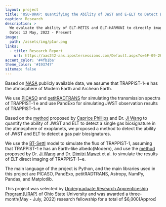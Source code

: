 ```yaml
---
layout: project
title: 'OSU-URAP: Quantifying the Ability of JWST and E‑ELT to Detect Biosignatures in the Atmosphere of Exoplanets.'
caption: Research
description: >
  We evaluate the ability of ELT-METIS and ELT-HARMONI to directly image the atmospheres of exoplanets and provide their comparison with JWST/NIRSpec.
  Date: 12 May, 2022 - Present
image: 
  path: /assets/img/p1ur.png
links:
  - title: Research Report
    url: https://aas242-aas.ipostersessions.com/Default.aspx?s=6F-09-20-A9-EB-5D-C2-1A-94-F0-E5-77-46-BD-8C-83&pdfprint=true&guestview=true
accent_color: '#4fb1ba'
theme_color: '#193747'
sitemap: false
---
```

Based on [NASA](https://exoplanetarchive.ipac.caltech.edu/overview/trappist-1e) publicly available data, we assume that TRAPPIST-1~e has the atmosphere of Modern Earth and Archean Earth.

We use [PICASO](https://natashabatalha.github.io/picaso/) and [petitRADTRANS](https://petitradtrans.readthedocs.io/en/latest/) for simulating the transmission spectra of TRAPPIST-1 e and use PandExo for simulating JWST observation results of TRAPPIST-1~e

Based on the [method](https://iopscience.iop.org/article/10.3847/1538-4357/ac29be) proposed by [Caprice Phillips](https://capricephillips.github.io) and Dr. [Ji Wang](https://www.jiwang.io) to quantify the ability of JWST and ELT to detect a single gas biosignature in the atmosphere of exoplanets, we proposed a method to detect the ability of JWST and ELT to detect a gas pair biosignatures.

We use the [BT-Settl](http://astro.vaporia.com/start/btsettl.html) model to simulate the flux of TRAPPIST-1, assuming that TRAPPIST-1 e has an Earth-like albedo(Modern), and use the [method](https://iopscience.iop.org/article/10.3847/1538-3881/aa6474) proposed by Dr. [Ji Wang](https://www.jiwang.io/) and Dr. [Dimitri Mawet](https://pma.caltech.edu/people/dimitri-mawet) et al. to simulate the results of ELT direct imaging of TRAPPIST-1~e.

The main language of the project is Python, and the main libraries used in this project are PICASO, PandExo, petitRADTRANS, Astropy, NumPy, Pandas, and Matplotlib.

This project was selected by [Undergraduate Research Apprenticeship Program(URAP)](https://ugresearch.osu.edu/current-researchers/funding-opportunities/undergraduate-research-apprenticeship-program-urap) of Ohio State University and was awarded a three-month(May - July, 2022) research fellowship for a total of \$6,000(Approx)
